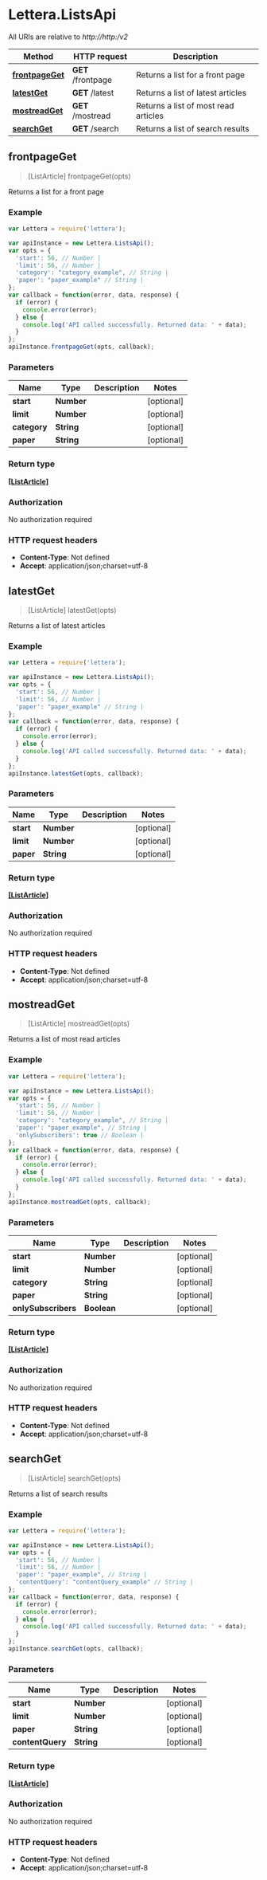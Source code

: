 # Lettera.ListsApi

All URIs are relative to *http://http:/v2*

Method | HTTP request | Description
------------- | ------------- | -------------
[**frontpageGet**](ListsApi.md#frontpageGet) | **GET** /frontpage | Returns a list for a front page
[**latestGet**](ListsApi.md#latestGet) | **GET** /latest | Returns a list of latest articles
[**mostreadGet**](ListsApi.md#mostreadGet) | **GET** /mostread | Returns a list of most read articles
[**searchGet**](ListsApi.md#searchGet) | **GET** /search | Returns a list of search results



## frontpageGet

> [ListArticle] frontpageGet(opts)

Returns a list for a front page

### Example

```javascript
var Lettera = require('lettera');

var apiInstance = new Lettera.ListsApi();
var opts = {
  'start': 56, // Number | 
  'limit': 56, // Number | 
  'category': "category_example", // String | 
  'paper': "paper_example" // String | 
};
var callback = function(error, data, response) {
  if (error) {
    console.error(error);
  } else {
    console.log('API called successfully. Returned data: ' + data);
  }
};
apiInstance.frontpageGet(opts, callback);
```

### Parameters



Name | Type | Description  | Notes
------------- | ------------- | ------------- | -------------
 **start** | **Number**|  | [optional] 
 **limit** | **Number**|  | [optional] 
 **category** | **String**|  | [optional] 
 **paper** | **String**|  | [optional] 

### Return type

[**[ListArticle]**](ListArticle.md)

### Authorization

No authorization required

### HTTP request headers

- **Content-Type**: Not defined
- **Accept**: application/json;charset=utf-8


## latestGet

> [ListArticle] latestGet(opts)

Returns a list of latest articles

### Example

```javascript
var Lettera = require('lettera');

var apiInstance = new Lettera.ListsApi();
var opts = {
  'start': 56, // Number | 
  'limit': 56, // Number | 
  'paper': "paper_example" // String | 
};
var callback = function(error, data, response) {
  if (error) {
    console.error(error);
  } else {
    console.log('API called successfully. Returned data: ' + data);
  }
};
apiInstance.latestGet(opts, callback);
```

### Parameters



Name | Type | Description  | Notes
------------- | ------------- | ------------- | -------------
 **start** | **Number**|  | [optional] 
 **limit** | **Number**|  | [optional] 
 **paper** | **String**|  | [optional] 

### Return type

[**[ListArticle]**](ListArticle.md)

### Authorization

No authorization required

### HTTP request headers

- **Content-Type**: Not defined
- **Accept**: application/json;charset=utf-8


## mostreadGet

> [ListArticle] mostreadGet(opts)

Returns a list of most read articles

### Example

```javascript
var Lettera = require('lettera');

var apiInstance = new Lettera.ListsApi();
var opts = {
  'start': 56, // Number | 
  'limit': 56, // Number | 
  'category': "category_example", // String | 
  'paper': "paper_example", // String | 
  'onlySubscribers': true // Boolean | 
};
var callback = function(error, data, response) {
  if (error) {
    console.error(error);
  } else {
    console.log('API called successfully. Returned data: ' + data);
  }
};
apiInstance.mostreadGet(opts, callback);
```

### Parameters



Name | Type | Description  | Notes
------------- | ------------- | ------------- | -------------
 **start** | **Number**|  | [optional] 
 **limit** | **Number**|  | [optional] 
 **category** | **String**|  | [optional] 
 **paper** | **String**|  | [optional] 
 **onlySubscribers** | **Boolean**|  | [optional] 

### Return type

[**[ListArticle]**](ListArticle.md)

### Authorization

No authorization required

### HTTP request headers

- **Content-Type**: Not defined
- **Accept**: application/json;charset=utf-8


## searchGet

> [ListArticle] searchGet(opts)

Returns a list of search results

### Example

```javascript
var Lettera = require('lettera');

var apiInstance = new Lettera.ListsApi();
var opts = {
  'start': 56, // Number | 
  'limit': 56, // Number | 
  'paper': "paper_example", // String | 
  'contentQuery': "contentQuery_example" // String | 
};
var callback = function(error, data, response) {
  if (error) {
    console.error(error);
  } else {
    console.log('API called successfully. Returned data: ' + data);
  }
};
apiInstance.searchGet(opts, callback);
```

### Parameters



Name | Type | Description  | Notes
------------- | ------------- | ------------- | -------------
 **start** | **Number**|  | [optional] 
 **limit** | **Number**|  | [optional] 
 **paper** | **String**|  | [optional] 
 **contentQuery** | **String**|  | [optional] 

### Return type

[**[ListArticle]**](ListArticle.md)

### Authorization

No authorization required

### HTTP request headers

- **Content-Type**: Not defined
- **Accept**: application/json;charset=utf-8

